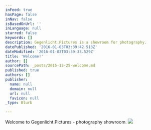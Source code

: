 ```yaml
---
inFeed: true
hasPage: false
inNav: false
isBasedOnUrl: ''
inLanguage: null
starred: false
keywords: []
description: Gegenlicht.Pictures is a showroom for photography.
datePublished: '2016-01-03T03:39:42.513Z'
dateModified: '2016-01-03T03:39:33.529Z'
title: 'Welcome!'
author: []
sourcePath: _posts/2015-12-25-welcome.md
published: true
authors: []
publisher:
  name: null
  domain: null
  url: null
  favicon: null
_type: Blurb

---
```

Welcome to Gegenlicht.Pictures - photography showroom.
![](https://the-grid-user-content.s3-us-west-2.amazonaws.com/a96eff97-44e2-48e7-92dd-64b8a5dc66c8.jpg)